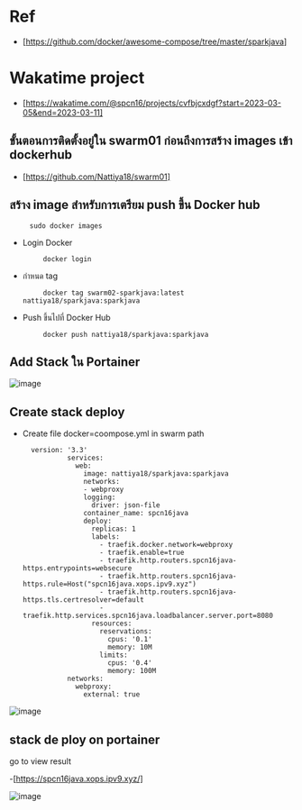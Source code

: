 # Ref
- [https://github.com/docker/awesome-compose/tree/master/sparkjava]

# Wakatime project
- [https://wakatime.com/@spcn16/projects/cvfbjcxdgf?start=2023-03-05&end=2023-03-11]

##  ขั้นตอนการติดตั้งอยู่ใน swarm01 ก่อนถึงการสร้าง images เข้า dockerhub
- [https://github.com/Nattiya18/swarm01]
##  สร้าง image สำหรับการเตรียม push ขึ้น Docker hub

         sudo docker images
         
* Login Docker
         
           docker login
           
* กำหนด tag

           docker tag swarm02-sparkjava:latest nattiya18/sparkjava:sparkjava

* Push ขึ้นไปที่ Docker Hub

           docker push nattiya18/sparkjava:sparkjava
           
           
## Add Stack ใน Portainer



![image](https://user-images.githubusercontent.com/119166253/224613008-322aea6f-f1a2-431d-9e64-5dcab533d240.png)

           
 ## Create stack deploy
 * Create file docker=coompose.yml in swarm path
 
         version: '3.3' 
                  services:
                    web: 
                      image: nattiya18/sparkjava:sparkjava
                      networks: 
                      - webproxy
                      logging:
                        driver: json-file
                      container_name: spcn16java
                      deploy: 
                        replicas: 1 
                        labels: 
                          - traefik.docker.network=webproxy
                          - traefik.enable=true
                          - traefik.http.routers.spcn16java-https.entrypoints=websecure 
                          - traefik.http.routers.spcn16java-https.rule=Host("spcn16java.xops.ipv9.xyz")
                          - traefik.http.routers.spcn16java-https.tls.certresolver=default
                          - traefik.http.services.spcn16java.loadbalancer.server.port=8080
                        resources: 
                          reservations: 
                            cpus: '0.1'
                            memory: 10M
                          limits: 
                            cpus: '0.4'
                            memory: 100M
                  networks: 
                    webproxy: 
                      external: true
                      
                   
![image](https://user-images.githubusercontent.com/119166253/224612644-0e15ded9-2cfa-4fc8-83b6-67229dbd0fdb.png)
## stack de ploy on portainer
   go to view result

-[https://spcn16java.xops.ipv9.xyz/]

![image](https://user-images.githubusercontent.com/119166253/224612793-691ba9ea-052f-444b-a7f7-fe02cf0d293b.png)
